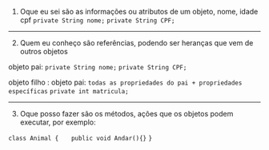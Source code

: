 1. Oque eu sei são as informações ou atributos de um objeto, nome, idade cpf
`private String nome;`
`private String CPF;`
---
2. Quem eu conheço são referências, podendo ser heranças que vem de outros objetos

objeto pai: 
`private String nome;`
`private String CPF;`

objeto filho : objeto pai:
`todas as propriedades do pai + propriedades específicas`
`private int matricula;`

----
3. Oque posso fazer são os métodos, ações que os objetos podem executar, por exemplo:

`class Animal {`
`   public void Andar(){}`
`}`